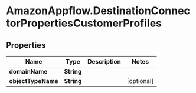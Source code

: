 # AmazonAppflow.DestinationConnectorPropertiesCustomerProfiles

## Properties

Name | Type | Description | Notes
------------ | ------------- | ------------- | -------------
**domainName** | **String** |  | 
**objectTypeName** | **String** |  | [optional] 


